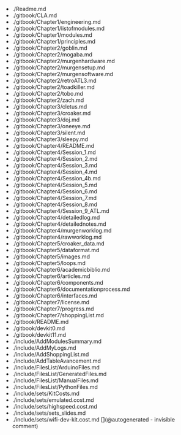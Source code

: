 * ./Readme.md
* ./gitbook/CLA.md
* ./gitbook/Chapter1/engineering.md
* ./gitbook/Chapter1/listofmodules.md
* ./gitbook/Chapter1/modules.md
* ./gitbook/Chapter1/principles.md
* ./gitbook/Chapter2/goblin.md
* ./gitbook/Chapter2/mogaba.md
* ./gitbook/Chapter2/murgenhardware.md
* ./gitbook/Chapter2/murgensetup.md
* ./gitbook/Chapter2/murgensoftware.md
* ./gitbook/Chapter2/retroATL3.md
* ./gitbook/Chapter2/toadkiller.md
* ./gitbook/Chapter2/tobo.md
* ./gitbook/Chapter2/zach.md
* ./gitbook/Chapter3/cletus.md
* ./gitbook/Chapter3/croaker.md
* ./gitbook/Chapter3/doj.md
* ./gitbook/Chapter3/oneeye.md
* ./gitbook/Chapter3/silent.md
* ./gitbook/Chapter3/sleepy.md
* ./gitbook/Chapter4/README.md
* ./gitbook/Chapter4/Session_1.md
* ./gitbook/Chapter4/Session_2.md
* ./gitbook/Chapter4/Session_3.md
* ./gitbook/Chapter4/Session_4.md
* ./gitbook/Chapter4/Session_4b.md
* ./gitbook/Chapter4/Session_5.md
* ./gitbook/Chapter4/Session_6.md
* ./gitbook/Chapter4/Session_7.md
* ./gitbook/Chapter4/Session_8.md
* ./gitbook/Chapter4/Session_9_ATL.md
* ./gitbook/Chapter4/detailedlog.md
* ./gitbook/Chapter4/detailednotes.md
* ./gitbook/Chapter4/murgenworklog.md
* ./gitbook/Chapter4/rawworklog.md
* ./gitbook/Chapter5/croaker_data.md
* ./gitbook/Chapter5/dataformat.md
* ./gitbook/Chapter5/images.md
* ./gitbook/Chapter5/loops.md
* ./gitbook/Chapter6/academicbiblio.md
* ./gitbook/Chapter6/articles.md
* ./gitbook/Chapter6/components.md
* ./gitbook/Chapter6/documentationprocess.md
* ./gitbook/Chapter6/interfaces.md
* ./gitbook/Chapter7/license.md
* ./gitbook/Chapter7/progress.md
* ./gitbook/Chapter7/shoppingList.md
* ./gitbook/README.md
* ./gitbook/devkit0.md
* ./gitbook/devkit11.md
* ./include/AddModulesSummary.md
* ./include/AddMyLogs.md
* ./include/AddShoppingList.md
* ./include/AddTableAvancement.md
* ./include/FilesList/ArduinoFiles.md
* ./include/FilesList/GeneratedFiles.md
* ./include/FilesList/ManualFiles.md
* ./include/FilesList/PythonFiles.md
* ./include/sets/KitCosts.md
* ./include/sets/emulated.cost.md
* ./include/sets/highspeed.cost.md
* ./include/sets/sets_slides.md
* ./include/sets/wifi-dev-kit.cost.md
[](@autogenerated - invisible comment)